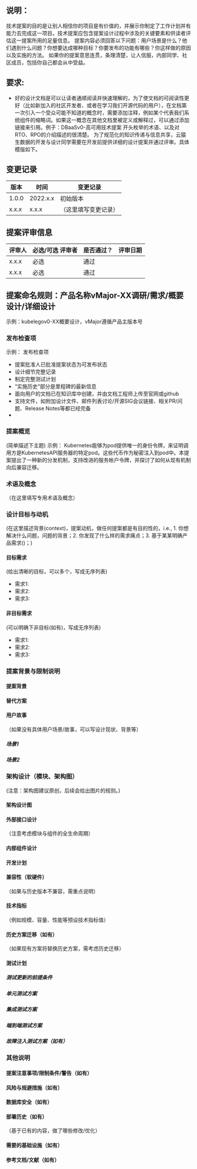 
## 说明：
技术提案的目的是让别人相信你的项目是有价值的，并展示你制定了工作计划并有能力去完成这一项目。技术提案应包含提案设计过程中涉及的关键要素和供读者评估这一提案所用的足量信息。
提案内容必须回答以下问题：用户场景是什么？他们遇到什么问题？你想要达成哪种目标？你要发布的功能有哪些？你这样做的原因以及实施的方法。
如果你的提案意思连贯，条理清楚，让人信服，内部同学、社区成员，包括你自己都会从中受益。
## 要求:
- 好的设计文档是可以让读者通顺阅读并快速理解的，为了使文档的可阅读性更好（比如新加入的社区开发者、或者在学习我们开源代码的用户），在文档第一次引入一个受众可能不知道的概念时，需要添加注释，例如某个代表我们系统组件的缩略词。如果这一概念在其他文档里被定义或解释过，可以通过添加链接来引用。例子：DBaaSv0-高可用技术提案 开头枚举的术语、以及对RTO、RPO的介绍描述的很清楚。
为了规范化的知识传递与信息共享，云猿生数据的开发与设计同学需要在开发前提供详细的设计提案并通过评审。具体模版如下。

## 变更记录
|  版本   | 时间  | 变更记录  |
|  ----  | ----  | ----|
| 1.0.0  | 2022.x.x | 初始版本|
| x.x.x  | x.x.x |（这里填写变更记录）|

## 提案评审信息
|  评审人   | 必选/可选 评审者 | 是否通过？| 评审日期
|  ----  | ----  | ----| ----|
| x.x.x  | 必选 | 通过 | |
| x.x.x  | 必选 | 通过 | | 
 

## 提案命名规则：产品名称vMajor-XX调研/需求/概要设计/详细设计
示例：kubelegov0-XX概要设计，vMajor遵循产品主版本号

### 发布检查项 
示例：
发布检查项
- 提案批准人已批准提案状态为可发布状态
- 设计细节完整记录
- 制定完整测试计划
- “实施历史”部分是里程碑的最新信息
- 面向用户的文档已在知识库中创建，并由文档工程师上传至官网或github
- 支持文件，如附加设计文件、邮件列表讨论/开源SIG会议链接、相关PR/问题、Release Notes等都已经完备
- 
### 提案概览
(简单描述下主题)
示例：
Kubernetes能够为pod提供唯一的身份令牌，来证明调用方是KubernetesAPI服务器的特定pod。这些代币作为秘密注入到pod中。本提案提出了一种新的分发机制，支持改进的服务帐户令牌，并探讨了如何从现有机制向后兼容迁移。
### 术语及概念
（在这里填写专用术语及概念）
### 设计目标与动机
(在这里描述背景(context)，提案动机，做任何提案都是有目的性的，i.e., 1. 你想解决什么问题，问题的背景；2. 你发现了什么样的需求痛点；3. 基于某某明确产品需求()；)
#### 目标需求
(给出清晰的目标，可以多个，写成无序列表)
  - 需求1:
  - 需求2:
  - 需求3:
#### 非目标需求
(可以明确下非目标(如有)，写成无序列表)
  - 需求1:
  - 需求2:
  - 需求3:
  
### 提案背景与限制说明
  
#### 提案背景
  
#### 替代方案
  
#### 用户故事
  （如果没有具体用户场景/故事，可以写设计现状、背景等）
##### 场景1
##### 场景2
  

### 架构设计（模块、架构图）
(注意：架构图建议原创，后续会给出图片的规则。)

#### 架构设计图

#### 外部接口设计
（注意考虑模块与组件的全生命周期）

#### 内部组件设计

#### 开发计划

#### 兼容性（软硬件）
（如果与历史版本不兼容，需重点说明）

#### 技术指标
（例如规模、容量、性能等预设技术指标值）

#### 历史方案迁移（如有）
（如果现有方案将替换历史方案，需考虑历史迁移）

#### 测试计划

##### 测试更新的前提条件

##### 单元测试方案

##### 集成测试方案

##### 端到端测试方案

##### 故障注入测试方案（如有）


### 其他说明
#### 提案注意事项/限制条件/警告（如有）
#### 风险与规避措施（如有）
#### 数据库安全（如有）
#### 部署历史（如有）
（基于已有的内容，做了哪些修改/优化）
#### 需要的基础设施（如有）
#### 参考文档/文献（如有）

